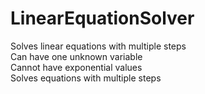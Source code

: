 # LinearEquationSolver

Solves linear equations with multiple steps <br />
Can have one unknown variable <br />
Cannot have exponential values <br />
Solves equations with multiple steps

